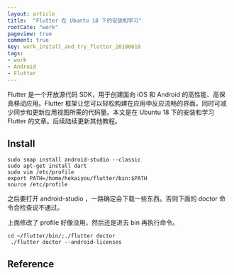 ```yaml
---
layout: article
title:  "Flutter 在 Ubuntu 18 下的安装和学习"
rootCate: "work"
pageview: true
comment: true
key: work_install_and_try_flutter_20180618
tags:
- work
- Android
- Flutter
---
```


Flutter 是一个开放源代码 SDK，用于创建面向 iOS 和 Android 的高性能、高保真移动应用。Flutter 框架让您可以轻松构建在应用中反应流畅的界面，同时可减少同步和更新应用视图所需的代码量。本文是在 Ubuntu 18 下的安装和学习 Flutter 的文章。后续陆续更新其他教程。

<!---more--->

## Install
```
sudo snap install android-studio --classic  
sudo apt-get install dart
sudo vim /etc/profile
export PATH=/home/hekaiyou/flutter/bin:$PATH
source /etc/profile

```

之后要打开 android-studio ，一路确定会下载一些东西。否则下面的 doctor 命令会检查说不通过。

上面修改了 profile 好像没用，然后还是进去 bin 再执行命令。
```
cd ~/flutter/bin/;./flutter doctor
 ./flutter doctor --android-licenses
```

## Reference
[1]: https://blog.csdn.net/hekaiyou/article/details/52874796 "Flutter基础—开发环境与入门"
[2]: https://juejin.im/post/5ab07fe6f265da23815573c0 "Flutter开发环境配置"
[3]: https://juejin.im/post/5a97c1a6518825556a71cf11 "[Flutter]开始使用：配置编辑器"
